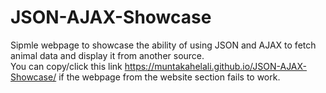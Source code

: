 # JSON-AJAX-Showcase
Sipmle webpage to showcase the ability of using JSON and AJAX to fetch animal data and display it from another source.   
You can copy/click this link https://muntakahelali.github.io/JSON-AJAX-Showcase/ if the webpage from the website section fails to work.
